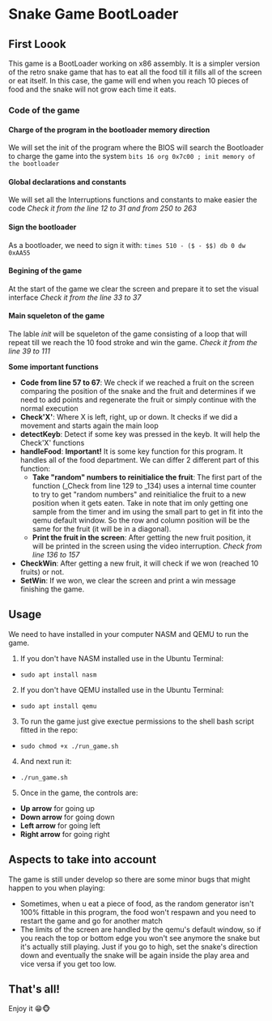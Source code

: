 # Snake Game BootLoader

## First Loook
This game is a BootLoader working on x86 assembly.
It is a simpler version of the retro snake game that has to eat all the food till it fills all of the screen or eat itself.
In this case, the game will end when you reach 10 pieces of food and the snake will not grow each time it eats.

### Code of the game
#### Charge of the program in the bootloader memory direction
We will set the init of the program where the BIOS will search the Bootloader to charge the game into the system
`bits 16
org 0x7c00 ; init memory of the bootloader`


#### Global declarations and constants
We will set all the Interruptions functions and constants to make easier the code
_Check it from the line 12 to 31 and from 250 to 263_

#### Sign the bootloader
As a bootloader, we need to sign it with:
`times 510 - ($ - $$) db 0
dw 0xAA55`

#### Begining of the game
At the start of the game we clear the screen and prepare it to set the visual interface
_Check it from the line 33 to 37_

#### Main squeleton of the game
The lable _init_ will be squeleton of the game consisting of a loop that will repeat till we reach the 10 food stroke and win the game.
_Check it from the line 39 to 111_
 
**Some important functions**
- **Code from line 57 to 67**: We check if we reached a fruit on the screen comparing the position of the snake and the fruit and determines if we need to add points and regenerate the fruit or simply continue with the normal execution
- **Check'X'**: Where X is left, right, up or down. It checks if we did a movement and starts again the main loop
- **detectKeyb**: Detect if some key was pressed in the keyb. It will help the Check'X' functions
- **handleFood**: **Important!** It is some key function for this program. It handles all of the food department. We can differ 2 different part of this function:
  - **Take "random" numbers to reinitialice the fruit**: The first part of the function (_Check from line 129 to _134) uses a internal time counter to try to get "random numbers" and reinitialice the fruit to a new position when it gets eaten. Take in note that im only getting one sample from the timer and im using the small part to get in fit into the qemu default window. So the row and column position will be the same for the fruit (it will be in a diagonal).
  - **Print the fruit in the screen**: After getting the new fruit position, it will be printed in the screen using the video interruption. _Check from line 136 to 157_
- **CheckWin**: After getting a new fruit, it will check if we won (reached 10 fruits) or not.
- **SetWin**: If we won, we clear the screen and print a win message finishing the game.

## Usage
We need to have installed in your computer NASM and QEMU to run the game.
1. If you don't have NASM installed use in the Ubuntu Terminal:
  - `sudo apt install nasm`
2. If you don't have QEMU installed use in the Ubuntu Terminal:
  - `sudo apt install qemu`
3. To run the game just give exectue permissions to the shell bash script fitted in the repo:
  - `sudo chmod +x ./run_game.sh`
4. And next run it:
  - `./run_game.sh`
5. Once in the game, the controls are:
  - **Up arrow** for going up
  - **Down arrow** for going down
  - **Left arrow** for going left
  - **Right arrow** for going right

## Aspects to take into account
The game is still under develop so there are some minor bugs that might happen to you when playing:
- Sometimes, when u eat a piece of food, as the random generator isn't 100% fittable in this program, the food won't respawn and you need to restart the game and go for another match
- The limits of the screen are handled by the qemu's default window, so if you reach the top or bottom edge you won't see anymore the snake but it's actually still playing. Just if you go to high, set the snake's direction down and eventually the snake will be again inside the play area and vice versa if you get too low.

## That's all!
Enjoy it 😁🐵

